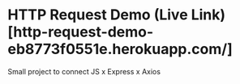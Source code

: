 # HTTP Request Demo (Live Link)[http-request-demo-eb8773f0551e.herokuapp.com/]

Small project to connect JS x Express x Axios
